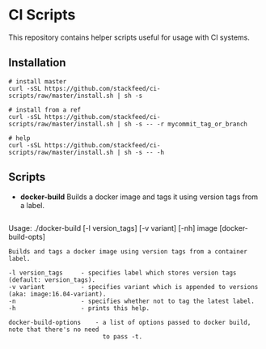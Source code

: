 # CI Scripts

This repository contains helper scripts useful for usage with CI systems.

## Installation

```
# install master
curl -sSL https://github.com/stackfeed/ci-scripts/raw/master/install.sh | sh -s

# install from a ref
curl -sSL https://github.com/stackfeed/ci-scripts/raw/master/install.sh | sh -s -- -r mycommit_tag_or_branch

# help
curl -sSL https://github.com/stackfeed/ci-scripts/raw/master/install.sh | sh -s -- -h
```

## Scripts

- **docker-build**
   Builds a docker image and tags it using version tags from a label.

   ```
Usage: ./docker-build [-l version_tags] [-v variant] [-nh] image [docker-build-opts]

    Builds and tags a docker image using version tags from a container label.

    -l version_tags     - specifies label which stores version tags (default: version_tags).
    -v variant          - specifies variant which is appended to versions (aka: image:16.04-variant).
    -n                  - specifies whether not to tag the latest label.
    -h                  - prints this help.

    docker-build-options    - a list of options passed to docker build, note that there's no need
                              to pass -t.
   ```
